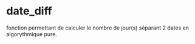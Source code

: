 # date_diff
fonction permettant de calculer le nombre de jour(s) séparant 2 dates en algorythmique pure.
